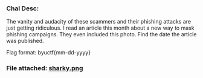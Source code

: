 ### Chal Desc:

The vanity and audacity of these scammers and their phishing attacks are just getting ridiculous. I read an article this month about a new way to mask phishing campaigns. They even included this photo. Find the date the article was published.

Flag format: byuctf{mm-dd-yyyy}

### File attached: [sharky.png]()
